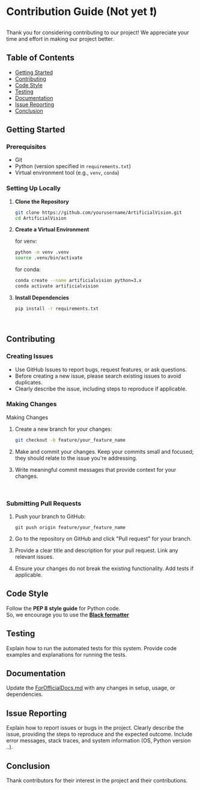 # Contribution Guide (Not yet ❗️)

Thank you for considering contributing to our project! We appreciate your time and effort in making our project better.


## Table of Contents
- [Getting Started](#getting-started)
- [Contributing](#contributing)
- [Code Style](#code-style)
- [Testing](#testing)
- [Documentation](#documentation)
- [Issue Reporting](#issue-reporting)
- [Conclusion](#conclusion)

## Getting Started
### Prerequisites
- Git
- Python (version specified in `requirements.txt`)
- Virtual environment tool (e.g., `venv`, `conda`)

### Setting Up Locally
1. **Clone the Repository**

   ```bash
   git clone https://github.com/yourusername/ArtificialVision.git
   cd ArtificialVision
    ```

2. **Create a Virtual Environment**

    for venv:
   ```bash
   python -m venv .venv
   source .venv/bin/activate
   ```

    for conda:
    ```bash
    conda create --name artificialvision python=3.x
    conda activate artificialvision
    ```

3. **Install Dependencies**

   ```bash
   pip install -r requirements.txt
   ```

<br/>

## Contributing
### Creating Issues
* Use GitHub Issues to report bugs, request features, or ask questions. <br/>
* Before creating a new issue, please search existing issues to avoid duplicates. <br/>
* Clearly describe the issue, including steps to reproduce if applicable. <br/> 

### Making Changes
Making Changes
1. Create a new branch for your changes:
    ```bash
    git checkout -b feature/your_feature_name
    ```

2. Make and commit your changes. Keep your commits small and focused; they should relate to the issue you're addressing.

3. Write meaningful commit messages that provide context for your changes.
 <br/>

### Submitting Pull Requests
1. Push your branch to GitHub:
    ```
    git push origin feature/your_feature_name
    ```

2. Go to the repository on GitHub and click "Pull request" for your branch.

3. Provide a clear title and description for your pull request. Link any relevant issues.

4. Ensure your changes do not break the existing functionality. Add tests if applicable.

## Code Style
Follow the **PEP 8 style guide** for Python code. <br/>
So, we encourage you to use the **[Black formatter](https://github.com/psf/black)**  <br/>

## Testing
Explain how to run the automated tests for this system. Provide code examples and explanations for running the tests.

## Documentation
Update the [ForOfficialDocs.md](ForOfficialDocs.md) with any changes in setup, usage, or dependencies.

## Issue Reporting
Explain how to report issues or bugs in the project. Clearly describe the issue, providing the steps to reproduce and the expected outcome. Include error messages, stack traces, and system information (OS, Python version ..).

## Conclusion
Thank contributors for their interest in the project and their contributions.

